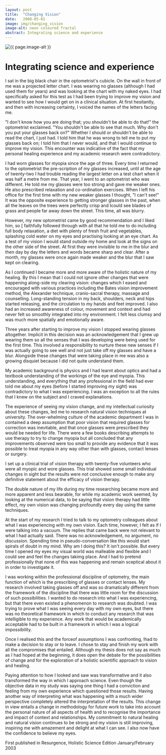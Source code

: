 ```yaml
---
layout: post
title:  "Changing Vision"
date:   2008-05-01
image: img/changing_vision
image-alt: neon coloured fractal
abstract: Integrating science and experience
---
```

<img class="post-image" src="/{{ page.image | bust_cache }}" alt="{{ page.image-alt }}"/>

# Integrating science and experience

I sat in the big black chair in the optometrist's cubicle. On the wall in front of me was a projected letter chart. I was wearing no glasses (although I had used them for years) and was looking at the chart with my naked eyes. I had specifically asked for this test as I had been trying to improve my vision and wanted to see how I would get on in a clinical situation. At first hesitantly, and then with increasing certainty, I voiced the names of the letters facing me.

"I don't know how you are doing that; you shouldn't be able to do that!" the optometrist exclaimed. "You shouldn't be able to see that much. Why don't you put your glasses back on?" Whether I should or shouldn't be able to read the chart, I just had. I told him that he was wrong to tell me to put my glasses back on; I told him that I never would, and that I would continue to improve my vision. This encounter was indicative of the fact that my personal healing experience and my academic research were contradictory.

I had worn glasses for myopia since the age of three. Every time I returned to the optometrist the pre-scription of my glasses increased, until at the age of twenty-two I had trouble reading the largest letter on a test chart when it was half a metre from me. That year, I went to an optometrist who was different. He told me my glasses were too strong and gave me weaker ones. He also prescribed relaxation and co-ordination exercises. When I left his office for the first time with my new weaker glasses I thought, "I can't see!" It was the opposite experience to getting stronger glasses in the past, when all the leaves on the trees were perfectly crisp and Icould see blades of grass and people far away down the street. This time, all was blurry.

However, my new optometrist came by good recommendation and I liked him, so [ faithfully followed through with all that he told me to do including full body relaxation, a diet with plenty of fresh fruit and vegetables, splashing cold water on my eyes and practising looking at an eye chart. As a test of my vision I would stand outside my home and look at the signs on the other side of the street. At first they were invisible to me in the blur and then day by day the letters and words became sharp and clear. After a month, my glasses were once again made weaker and the blur that I saw kept on clearing.

As I continued I became more and more aware of the holistic nature of my healing. By this I mean that I could not ignore other changes that were happening along-side my clearing vision: changes which I eased and encouraged with various practices including the Bates vision improvement method, the Alexander technique, cranio-sacral therapy, massage and counselling. Long-standing tension in my back, shoulders, neck and hips started releasing, and the circulation to my hands and feet improved. I also had an increased awareness of colour, movement and context and had never felt so smoothly integrated into my environment. I felt less clumsy and was much more spatially and emotionally aware.

Three years after starting to improve my vision I stopped wearing glasses altogether. Implicit in this decision was an acknowledgement that I grew up wearing them so all the senses that I was developing were being used for the first time. This involved a responsibility to nurture these new senses if I was actually going to see well and not just take off my glasses and have a blur. Alongside these changes that were taking place in me was also a growing disquiet because I did not quite understand them.

My academic background is physics and I had learnt about optics and had a textbook understanding of the workings of the eye and myopia. This understanding, and everything that any professional in the field had ever told me about my eyes (before I started improving my sight) was contradictory to what I was experiencing. I was an exception to all the rules that I knew on the subject and I craved explanations.

The experience of seeing my vision change, and my intellectual curiosity about these changes, led me to research natural vision techniques at university. The over-whelming culture of the academic department I was in contained a deep assumption that poor vision that required glasses for correction was inevitable, and that once glasses were prescribed they would be needed for life. There were a few books describing attempts to use therapy to try to change myopia but all concluded that any improvements observed were too small to provide any evidence that it was possible to treat myopia in any way other than with glasses, contact lenses or surgery.

I set up a clinical trial of vision therapy with twenty-five volunteers who were all myopic and wore glasses. This trial showed some small individual changes in sight but the results were not conclusive enough to make any definitive statement about the efficacy of vision therapy.

The double nature of my life during my time researching became more and more apparent and less bearable, for while my academic work seemed, by looking at the numerical data, to be saying that vision therapy had little effect, my own vision was changing profoundly every day using the same techniques.

At the start of my research I tried to talk to my optometry colleagues about what I was experiencing with my own vision. Each time, however, I felt as if I were talking into a vacuum. The replies that came back were not relevant to what I had actually said. There was no acknowledgement, no argument, no discussion. Spending time in pseudo-conversation like this would start spirals of doubt in my mind. Why am I doing this? It isn't possible. But every time I opened my eyes my visual world was malleable and flexible and I could see and feel the changes takimg place. And I had to pretend professionally that none of this was happening and remain sceptical about it in order to investigate it.

I was working within the professional discipline of optometry, the main function of which is the prescribing of glasses or contact lenses. My research involved taking glasses off and was so dramatically different from the framework of the discipline that there was little room for the discussion of such possibilities. I wanted to do research into what I was experiencing, but that there even existed a phenomenon to research was doubted. I was trying to prove what I was seeing every day with my own eyes, but there was no theoretical framework in which to conduct any research that was intelligible to my experience. Any work that would be academically acceptable had to be built in a framework in which I was a logical impossibility.

Once I realised this and the forceof assumptions I was confronting, Ihad to make a decision to stay or to leave. I chose to stay and finish my work with all the compromises that entailed. Although my thesis does not say as much as I had hoped at the beginning, it does open the debate for the possibilities of change and for the exploration of a holistic scientific approach to vision and healing.

Paying attention to how I looked and saw was transformative and it also transformed the way in which I approach science. Even though the objective data in my study was saying one thing I had a conviction and feeling from my own experience which questioned those results. Having another way of interpreting what was happening with a much wider perspective completely altered the interpretation of the results. This change in view entails a change in methodology for future work to take into account the personal nature of all aspects of health and to recognise the importance and impact of context and relationships. My commitment to natural healing and natural vision continues to be strong and my vision is still improving, inspiring me with amazement and delight at what I can see. I also now have the confidence to believe my eyes.

First published in Resurgence, Holistic Science Edition January/February 2003
